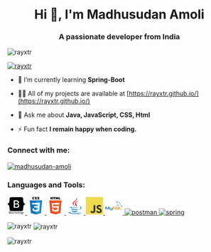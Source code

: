<h1 align="center">Hi 👋, I'm Madhusudan Amoli</h1>
<h3 align="center">A passionate  developer from India</h3>


<p align="left"> <img src="https://komarev.com/ghpvc/?username=rayxtr&label=Profile%20views&color=0e75b6&style=flat" alt="rayxtr" /> </p>

<p align="left"> <a href="https://github.com/ryo-ma/github-profile-trophy"><img src="https://github-profile-trophy.vercel.app/?username=rayxtr" alt="rayxtr" /></a> </p>

- 🌱 I’m currently learning **Spring-Boot**

- 👨‍💻 All of my projects are available at [https://rayxtr.github.io/](https://rayxtr.github.io/)

- 💬 Ask me about **Java, JavaScript, CSS, Html**

- ⚡ Fun fact **I remain happy when coding.**

<h3 align="left">Connect with me:</h3>
<p align="left">
<a href="https://linkedin.com/in/madhusudan-amoli" target="blank"><img align="center" src="https://raw.githubusercontent.com/rahuldkjain/github-profile-readme-generator/master/src/images/icons/Social/linked-in-alt.svg" alt="madhusudan-amoli" height="30" width="40" /></a>
</p>

<h3 align="left">Languages and Tools:</h3>
<p align="left"> <a href="https://getbootstrap.com" target="_blank" rel="noreferrer"> <img src="https://raw.githubusercontent.com/devicons/devicon/master/icons/bootstrap/bootstrap-plain-wordmark.svg" alt="bootstrap" width="40" height="40"/> </a> <a href="https://www.w3schools.com/css/" target="_blank" rel="noreferrer"> <img src="https://raw.githubusercontent.com/devicons/devicon/master/icons/css3/css3-original-wordmark.svg" alt="css3" width="40" height="40"/> </a> <a href="https://www.w3.org/html/" target="_blank" rel="noreferrer"> <img src="https://raw.githubusercontent.com/devicons/devicon/master/icons/html5/html5-original-wordmark.svg" alt="html5" width="40" height="40"/> </a> <a href="https://www.java.com" target="_blank" rel="noreferrer"> <img src="https://raw.githubusercontent.com/devicons/devicon/master/icons/java/java-original.svg" alt="java" width="40" height="40"/> </a> <a href="https://developer.mozilla.org/en-US/docs/Web/JavaScript" target="_blank" rel="noreferrer"> <img src="https://raw.githubusercontent.com/devicons/devicon/master/icons/javascript/javascript-original.svg" alt="javascript" width="40" height="40"/> </a> <a href="https://www.mysql.com/" target="_blank" rel="noreferrer"> <img src="https://raw.githubusercontent.com/devicons/devicon/master/icons/mysql/mysql-original-wordmark.svg" alt="mysql" width="40" height="40"/> </a> <a href="https://postman.com" target="_blank" rel="noreferrer"> <img src="https://www.vectorlogo.zone/logos/getpostman/getpostman-icon.svg" alt="postman" width="40" height="40"/> </a> <a href="https://spring.io/" target="_blank" rel="noreferrer"> <img src="https://www.vectorlogo.zone/logos/springio/springio-icon.svg" alt="spring" width="40" height="40"/> </a> </p>

<p><img align="left" src="https://github-readme-stats.vercel.app/api/top-langs?username=rayxtr&show_icons=true&locale=en&layout=compact" alt="rayxtr" /></p>

<p>&nbsp;<img align="center" src="https://github-readme-stats.vercel.app/api?username=rayxtr&show_icons=true&locale=en" alt="rayxtr" /></p>

<p><img align="center" src="https://github-readme-streak-stats.herokuapp.com/?user=rayxtr&" alt="rayxtr" /></p>

